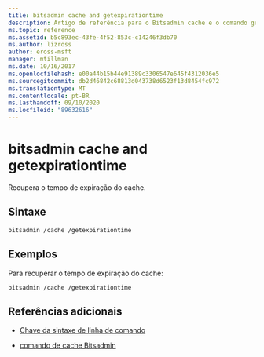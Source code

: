 ```yaml
---
title: bitsadmin cache and getexpirationtime
description: Artigo de referência para o Bitsadmin cache e o comando getexpiretime, que recupera o tempo de expiração do cache.
ms.topic: reference
ms.assetid: b5c893ec-43fe-4f52-853c-c14246f3db70
ms.author: lizross
author: eross-msft
manager: mtillman
ms.date: 10/16/2017
ms.openlocfilehash: e00a44b15b44e91389c3306547e645f4312036e5
ms.sourcegitcommit: db2d46842c68813d043738d6523f13d8454fc972
ms.translationtype: MT
ms.contentlocale: pt-BR
ms.lasthandoff: 09/10/2020
ms.locfileid: "89632616"
---
```

# <a name="bitsadmin-cache-and-getexpirationtime"></a>bitsadmin cache and getexpirationtime

Recupera o tempo de expiração do cache.

## <a name="syntax"></a>Sintaxe

```
bitsadmin /cache /getexpirationtime
```

## <a name="examples"></a>Exemplos

Para recuperar o tempo de expiração do cache:

```
bitsadmin /cache /getexpirationtime
```

## <a name="additional-references"></a>Referências adicionais

- [Chave da sintaxe de linha de comando](command-line-syntax-key.md)

- [comando de cache Bitsadmin](bitsadmin-cache.md)
